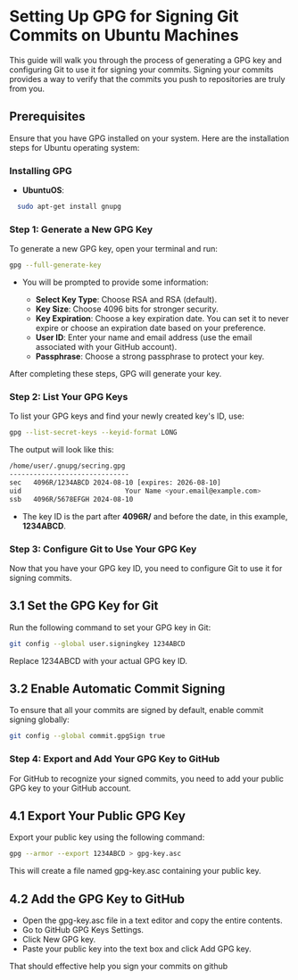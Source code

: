 # Setting Up GPG for Signing Git Commits on Ubuntu Machines

This guide will walk you through the process of generating a GPG key and configuring Git to use it for signing your commits. Signing your commits provides a way to verify that the commits you push to repositories are truly from you.

## Prerequisites

Ensure that you have GPG installed on your system. Here are the installation steps for Ubuntu operating system:

### Installing GPG

- **UbuntuOS**:
```bash
  sudo apt-get install gnupg
```

### Step 1: Generate a New GPG Key

To generate a new GPG key, open your terminal and run:
```bash
gpg --full-generate-key
```
- You will be prompted to provide some information:

    - **Select Key Type**: Choose RSA and RSA (default).
    - **Key Size**: Choose 4096 bits for stronger security.
    - **Key Expiration**: Choose a key expiration date. You can set it to never expire or choose an expiration date based on your preference.
    - **User ID**: Enter your name and email address (use the email associated with your GitHub account).
    - **Passphrase**: Choose a strong passphrase to protect your key.

After completing these steps, GPG will generate your key.

### Step 2: List Your GPG Keys

To list your GPG keys and find your newly created key's ID, use:
```bash
gpg --list-secret-keys --keyid-format LONG
```

The output will look like this:
```bash
/home/user/.gnupg/secring.gpg
------------------------------
sec   4096R/1234ABCD 2024-08-10 [expires: 2026-08-10]
uid                          Your Name <your.email@example.com>
ssb   4096R/5678EFGH 2024-08-10
```

- The key ID is the part after **4096R/** and before the date, in this example, **1234ABCD**.

### Step 3: Configure Git to Use Your GPG Key

Now that you have your GPG key ID, you need to configure Git to use it for signing commits.

## 3.1 Set the GPG Key for Git

Run the following command to set your GPG key in Git:
```bash
git config --global user.signingkey 1234ABCD
```
Replace 1234ABCD with your actual GPG key ID.

## 3.2 Enable Automatic Commit Signing

To ensure that all your commits are signed by default, enable commit signing globally:
```bash
git config --global commit.gpgSign true
```

### Step 4: Export and Add Your GPG Key to GitHub

For GitHub to recognize your signed commits, you need to add your public GPG key to your GitHub account.
## 4.1 Export Your Public GPG Key

Export your public key using the following command:
```bash
gpg --armor --export 1234ABCD > gpg-key.asc
```
This will create a file named gpg-key.asc containing your public key.
## 4.2 Add the GPG Key to GitHub

   - Open the gpg-key.asc file in a text editor and copy the entire contents.
   - Go to GitHub GPG Keys Settings.
   - Click New GPG key.
   - Paste your public key into the text box and click Add GPG key.

That should effective help you sign your commits on github